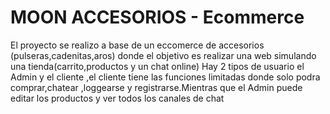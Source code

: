 # MOON ACCESORIOS - Ecommerce

El proyecto  se realizo a base de un eccomerce de accesorios (pulseras,cadenitas,aros) donde el objetivo es realizar una web simulando una tienda(carrito,productos y un chat online)
Hay 2 tipos de usuario el Admin y el cliente ,el cliente tiene las funciones limitadas donde solo podra comprar,chatear ,loggearse y registrarse.Mientras que el Admin puede editar los productos y ver todos los canales de chat
